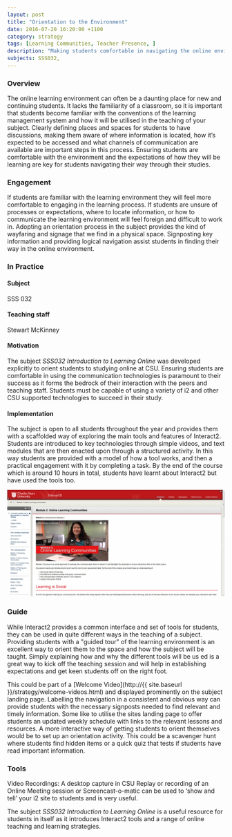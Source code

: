 ```yaml
---
layout: post
title: "Orientation to the Environment"
date: 2016-07-20 16:20:00 +1100
category: strategy
tags: [Learning Communities, Teacher Presence, ] 
description: "Making students comfortable in navigating the online environment"
subjects: SSS032, 
---
```


### Overview

The online learning environment can often be a daunting place for new and continuing students. It lacks the familiarity of a classroom, so it is important that students become familiar with the conventions of the learning management system and how it will be utilised in the teaching of your subject. Clearly defining places and spaces for students to have discussions, making them aware of where information is located, how it’s expected to be accessed and what channels of communication are available are important steps in this process. Ensuring students are comfortable with the environment and the expectations of how they will be learning are key for students navigating their way through their studies. 

### Engagement

If students are familiar with the learning environment they will feel more comfortable to engaging in the learning process. If students are unsure of processes or expectations, where to locate information, or how to communicate the learning environment will feel foreign and difficult to work in. Adopting an orientation process in the subject provides the kind of wayfaring and signage that we find in a physical space. Signposting key information and providing logical navigation assist students in finding their way in the online environment. 

### In Practice

#### Subject

SSS 032

#### Teaching staff 

Stewart McKinney

#### Motivation 

The subject *SSS032 Introduction to Learning Online* was developed explicitly to orient students to studying online at CSU. Ensuring students are comfortable in using the communication technologies is paramount to their success as it forms the bedrock of their interaction with the peers and teaching staff. Students must be capable of using a variety of i2 and other CSU supported technologies to succeed in their study.

#### Implementation

The subject is open to all students throughout the year and provides them with a scaffolded way of exploring the main tools and features of Interact2. Students are introduced to key technologies through simple videos, and text modules that are then enacted upon through a structured activity. In this way students are provided with a model of how a tool works, and then a practical engagement with it by completing a task. By the end of the course which is around 10 hours in total, students have learnt about Interact2 but have used the tools too.

<div class="image-container">
<img src="../images/practices/Orientation-to-the-Environment-SSS032.jpg" alt="SSS032 Screenshot">
</div>

### Guide

While Interact2 provides a common interface and set of tools for students, they can be used in quite different ways in the teaching of a subject. Providing students with a "guided tour" of the learning environment is an excellent way to orient them to the space and how the subject will be taught. Simply explaining how and why the different tools will be us ed is a great way to kick off the teaching session and will help in establishing expectations and get keen students off on the right foot. 

This could be part of a [Welcome Video](http://{{ site.baseurl }}/strategy/welcome-videos.html) and displayed prominently on the subject landing page. Labelling the navigation in a consistent and obvious way can provide students with the necessary signposts needed to find relevant and timely information. Some like to utilise the sites landing page to offer students an updated weekly schedule with links to the relevant lessons and resources. A more interactive way of getting students to orient themselves would be to set up an orientation activity. This could be a scavenger hunt where students find hidden items or a quick quiz that tests if students have read important information.

### Tools

Video Recordings: A desktop capture in CSU Replay or recording of an Online Meeting session or Screencast-o-matic can be used to ‘show and tell’ your i2 site to students and is very useful. 

The subject *SSS032 Introduction to Learning Online* is a useful resource for students in itself as it introduces Interact2 tools and a range of online teaching and learning strategies. 
